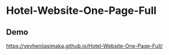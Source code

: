 # Hotel-Website-One-Page-Full

## Demo

https://yevheniiasimaka.github.io/Hotel-Website-One-Page-Full/

